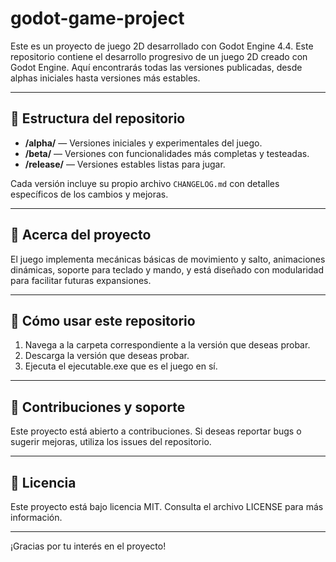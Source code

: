 # godot-game-project
Este es un proyecto de juego 2D desarrollado con Godot Engine 4.4.
Este repositorio contiene el desarrollo progresivo de un juego 2D creado con Godot Engine. Aquí encontrarás todas las versiones publicadas, desde alphas iniciales hasta versiones más estables.

---

## 📁 Estructura del repositorio
- **/alpha/** — Versiones iniciales y experimentales del juego.  
- **/beta/** — Versiones con funcionalidades más completas y testeadas.  
- **/release/** — Versiones estables listas para jugar.

Cada versión incluye su propio archivo `CHANGELOG.md` con detalles específicos de los cambios y mejoras.

---

## 🔧 Acerca del proyecto

El juego implementa mecánicas básicas de movimiento y salto, animaciones dinámicas, soporte para teclado y mando, y está diseñado con modularidad para facilitar futuras expansiones.

---

## 🚀 Cómo usar este repositorio

1. Navega a la carpeta correspondiente a la versión que deseas probar.  
2. Descarga la versión que deseas probar.  
3. Ejecuta el ejecutable.exe que es el juego en sí.

---

## 🤝 Contribuciones y soporte

Este proyecto está abierto a contribuciones. Si deseas reportar bugs o sugerir mejoras, utiliza los issues del repositorio.

---

## 📄 Licencia

Este proyecto está bajo licencia MIT. Consulta el archivo LICENSE para más información.

---

¡Gracias por tu interés en el proyecto!

